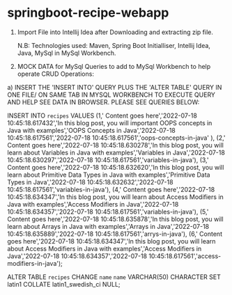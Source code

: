# springboot-recipe-webapp

1. Import File into Intellij Idea after Downloading and extracting zip file.

   N.B: Technologies used: Maven, Spring Boot Initialliser, Intellij Idea, Java, MySql in MySql Workbench.

2. MOCK DATA for MySql Queries to add to MySql Workbench to help operate CRUD Operations:

a) INSERT THE 'INSERT INTO' QUERY PLUS THE 'ALTER TABLE' QUERY IN ONE FILE/ ON SAME TAB IN MYSQL WORKBENCH TO EXECUTE QUERY AND HELP SEE DATA IN BROWSER. PLEASE SEE        QUERIES BELOW: 

INSERT INTO `recipes` VALUES 
(1,' Content goes here','2022-07-18 10:45:18.617432','In this blog post, you will important OOPS concepts in Java with examples','OOPS Concepts in Java','2022-07-18 10:45:18.617561','2022-07-18 10:45:18.617561','oops-concepts-in-java' ),
(2,' Content goes here','2022-07-18 10:45:18.630278','In this blog post, you will learn about Variables in Java with examples','Variables in Java','2022-07-18 10:45:18.630297','2022-07-18 10:45:18.617561','variables-in-java'),
(3,' Content goes here','2022-07-18 10:45:18.632620','In this blog post, you will learn about Primitive Data Types in Java with examples','Primitive Data Types in Java','2022-07-18 10:45:18.632632','2022-07-18 10:45:18.617561','variables-in-java'),
(4,' Content goes here','2022-07-18 10:45:18.634347','In this blog post, you will learn about Access Modifiers in Java with examples','Access Modifiers in Java','2022-07-18 10:45:18.634357','2022-07-18 10:45:18.617561','variables-in-java'),
(5,' Content goes here','2022-07-18 10:45:18.635878','In this blog post, you will learn about Arrays in Java with examples','Arrays in Java','2022-07-18 10:45:18.635889','2022-07-18 10:45:18.617561','arrys-in-java'),
(6,' Content goes here','2022-07-18 10:45:18.634347','In this blog post, you will learn about Access Modifiers in Java with examples','Access Modifiers in Java','2022-07-18 10:45:18.634357','2022-07-18 10:45:18.617561','access-modifiers-in-java');


ALTER TABLE `recipes` 
CHANGE `name` `name` VARCHAR(50) CHARACTER 
SET latin1 COLLATE latin1_swedish_ci NULL;





